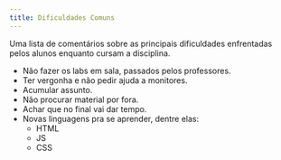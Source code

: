 ```yaml
---
title: Dificuldades Comuns
---
```


Uma lista de comentários sobre as principais dificuldades enfrentadas pelos alunos enquanto cursam a disciplina.

- Não fazer os labs em sala, passados pelos professores.
- Ter vergonha e não pedir ajuda a monitores.
- Acumular assunto.
- Não procurar material por fora.
- Achar que no final vai dar tempo.
- Novas linguagens pra se aprender, dentre elas:
    - HTML
    - JS
    - CSS